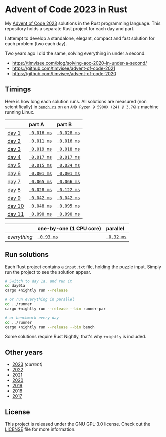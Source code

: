 # Advent of Code 2023 in Rust

My [Advent of Code 2023][aoc-2023] solutions in the Rust programming language.
This repository holds a separate Rust project for each day and part.

I attempt to develop a standalone, elegant, compact and fast solution for each
problem (two each day).

Two years ago I did the same, solving everything in under a second:

- https://timvisee.com/blog/solving-aoc-2020-in-under-a-second/
- https://github.com/timvisee/advent-of-code-2021
- https://github.com/timvisee/advent-of-code-2020

## Timings

Here is how long each solution runs. All solutions are measured (non
scientifically) in [`bench.rs`](./runner/src/bin/bench.rs) on an
`AMD Ryzen 9 5900X (24) @ 3.7GHz` machine running Linux.

|                                                | part A                              | part B                              |
|:-----------------------------------------------|:------------------------------------|:------------------------------------|
| [day 1](https://adventofcode.com/2023/day/1)   | [` 0.016 ms`](./day01a/src/main.rs) | [` 0.028 ms`](./day01b/src/main.rs) |
| [day 2](https://adventofcode.com/2023/day/2)   | [` 0.011 ms`](./day02a/src/main.rs) | [` 0.016 ms`](./day02b/src/main.rs) |
| [day 3](https://adventofcode.com/2023/day/3)   | [` 0.019 ms`](./day03a/src/main.rs) | [` 0.018 ms`](./day03b/src/main.rs) |
| [day 4](https://adventofcode.com/2023/day/4)   | [` 0.017 ms`](./day04a/src/main.rs) | [` 0.017 ms`](./day04b/src/main.rs) |
| [day 5](https://adventofcode.com/2023/day/5)   | [` 0.015 ms`](./day05a/src/main.rs) | [` 0.034 ms`](./day05b/src/main.rs) |
| [day 6](https://adventofcode.com/2023/day/6)   | [` 0.001 ms`](./day06a/src/main.rs) | [` 0.001 ms`](./day06b/src/main.rs) |
| [day 7](https://adventofcode.com/2023/day/7)   | [` 0.065 ms`](./day07a/src/main.rs) | [` 0.066 ms`](./day07b/src/main.rs) |
| [day 8](https://adventofcode.com/2023/day/8)   | [` 0.028 ms`](./day08a/src/main.rs) | [` 0.122 ms`](./day08b/src/main.rs) |
| [day 9](https://adventofcode.com/2023/day/9)   | [` 0.042 ms`](./day09a/src/main.rs) | [` 0.042 ms`](./day09b/src/main.rs) |
| [day 10](https://adventofcode.com/2023/day/10) | [` 0.048 ms`](./day10a/src/main.rs) | [` 0.095 ms`](./day10b/src/main.rs) |
| [day 11](https://adventofcode.com/2023/day/11) | [` 0.090 ms`](./day11a/src/main.rs) | [` 0.090 ms`](./day11b/src/main.rs) |

|              | one-by-one (1 CPU core)                  | parallel                                     |
|:-------------|:-----------------------------------------|:---------------------------------------------|
| _everything_ | [` 0.93 ms`](./runner/src/bin/runner.rs) | [` 0.32 ms`](./runner/src/bin/runner-par.rs) |

## Run solutions

Each Rust project contains a `input.txt` file, holding the puzzle input. Simply
run the project to see the solution appear.

```bash
# Switch to day 1a, and run it
cd day01a
cargo +nightly run --release

# or run everything in parallel
cd ../runner
cargo +nightly run --release --bin runner-par

# or benchmark every day
cd ../runner
cargo +nightly run --release --bin bench
```

Some solutions require Rust Nightly, that's why `+nightly` is included.

## Other years

- [2023](https://github.com/timvisee/advent-of-code-2023) _(current)_
- [2022](https://github.com/timvisee/advent-of-code-2022)
- [2021](https://github.com/timvisee/advent-of-code-2021)
- [2020](https://github.com/timvisee/advent-of-code-2020)
- [2019](https://github.com/timvisee/advent-of-code-2019)
- [2018](https://github.com/timvisee/advent-of-code-2018)
- [2017](https://github.com/timvisee/advent-of-code-2017)

## License

This project is released under the GNU GPL-3.0 license.
Check out the [LICENSE](LICENSE) file for more information.

[aoc-2023]: https://adventofcode.com/2023
